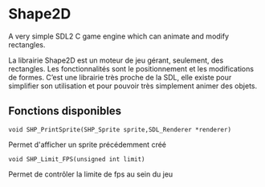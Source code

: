 # Shape2D
A very simple SDL2 C game engine which can animate and modify rectangles.

La librairie Shape2D est un moteur de jeu gérant, seulement, des rectangles. Les fonctionnalités sont le positionnement et les modifications de formes. C’est une librairie très proche de la SDL, elle existe pour simplifier son utilisation et pour pouvoir très simplement animer des objets.



## Fonctions disponibles

```
void SHP_PrintSprite(SHP_Sprite sprite,SDL_Renderer *renderer)
```

Permet d'afficher un sprite précédemment créé

```
void SHP_Limit_FPS(unsigned int limit)
```

Permet de contrôler la limite de fps au sein du jeu
